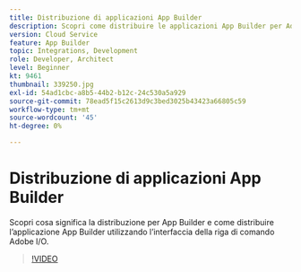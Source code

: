 ```yaml
---
title: Distribuzione di applicazioni App Builder
description: Scopri come distribuire le applicazioni App Builder per Adobe Experience Manager (AEM) as a Cloud Service.
version: Cloud Service
feature: App Builder
topic: Integrations, Development
role: Developer, Architect
level: Beginner
kt: 9461
thumbnail: 339250.jpg
exl-id: 54ad1cbc-a8b5-44b2-b12c-24c530a5a929
source-git-commit: 78ead5f15c2613d9c3bed3025b43423a66805c59
workflow-type: tm+mt
source-wordcount: '45'
ht-degree: 0%

---
```


# Distribuzione di applicazioni App Builder

Scopri cosa significa la distribuzione per App Builder e come distribuire l’applicazione App Builder utilizzando l’interfaccia della riga di comando Adobe I/O.

>[!VIDEO](https://video.tv.adobe.com/v/339250/?quality=12&learn=on)
